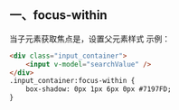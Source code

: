 ## 一、focus-within
当子元素获取焦点是，设置父元素样式
示例：
```html
<div class="input_container">
    <input v-model="searchValue" />
</div>
.input_container:focus-within {
    box-shadow: 0px 1px 6px 0px #7197FD;
}
```